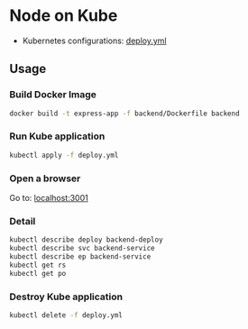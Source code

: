 # Node on Kube

- Kubernetes configurations: [deploy.yml](deploy.yml)

## Usage

### Build Docker Image

```bash
docker build -t express-app -f backend/Dockerfile backend
```

### Run Kube application

```bash
kubectl apply -f deploy.yml
```

### Open a browser

Go to: [localhost:3001](//localhost:3001)

### Detail

```bash
kubectl describe deploy backend-deploy
kubectl describe svc backend-service
kubectl describe ep backend-service
kubectl get rs
kubectl get po
```

### Destroy Kube application

```bash
kubectl delete -f deploy.yml
```
